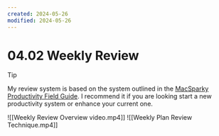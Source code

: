 ```yaml
---
created: 2024-05-26
modified: 2024-05-26
---
```


# 04.02 Weekly Review

>[!tip]
>My review system is based on the system outlined in the [MacSparky Productivity Field Guide](https://learn.macsparky.com/p/productivity-plus-24). I recommend it if you are looking start a new productivity system or enhance your current one.

![[Weekly Review Overview video.mp4]] ![[Weekly Plan Review Technique.mp4]]
